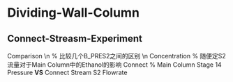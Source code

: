 # Dividing-Wall-Column
## Connect-Streasm-Experiment 
Comparison \n
% 比较几个B_PRES2之间的区别 \n
Concentration
% 随便定S2流量对于Main Column中的Ethanol的影响
Connect
% Main Column Stage 14 Pressure **VS** Connect Stream S2 Flowrate
